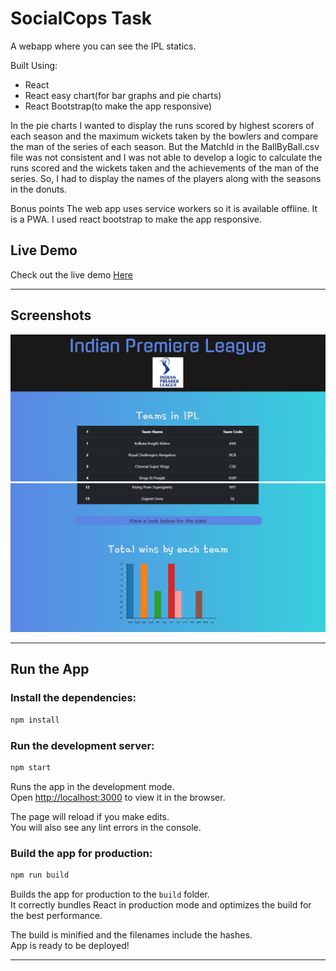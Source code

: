 # SocialCops Task

A webapp where you can see the IPL statics.

Built Using:
* React
* React easy chart(for bar graphs and pie charts)
* React Bootstrap(to make the app responsive)

In the pie charts I wanted to display the runs scored by highest scorers of each season and the maximum wickets taken by the bowlers and compare the man of the series of each season. But the MatchId in the BallByBall.csv file was not consistent and I was not able to develop a logic to calculate the runs scored and the wickets taken and the achievements of the man of the series.
So, I had to display the names of the players along with the seasons in the donuts.

Bonus points
The web app uses service workers so it is available offline.
It is a PWA.
I used react bootstrap to make the app responsive.


## Live Demo

Check out the live demo
[Here](https://poojasahore.github.io/social-cops-task/)

<hr>

## Screenshots

![Home Screen](./screenshots/img1.PNG) ![Menu Bar](./screenshots/img2.PNG)

<hr>

## Run the App

### Install the dependencies:

```sh
npm install
```

### Run the development server:

```sh
npm start
```

Runs the app in the development mode.<br> Open
[http://localhost:3000](http://localhost:3000) to view it in the browser.

The page will reload if you make edits.<br> You will also see any lint errors in
the console.

### Build the app for production:

```sh
npm run build
```

Builds the app for production to the `build` folder.<br> It correctly bundles
React in production mode and optimizes the build for the best performance.

The build is minified and the filenames include the hashes.<br> App is ready to be deployed!

<hr>